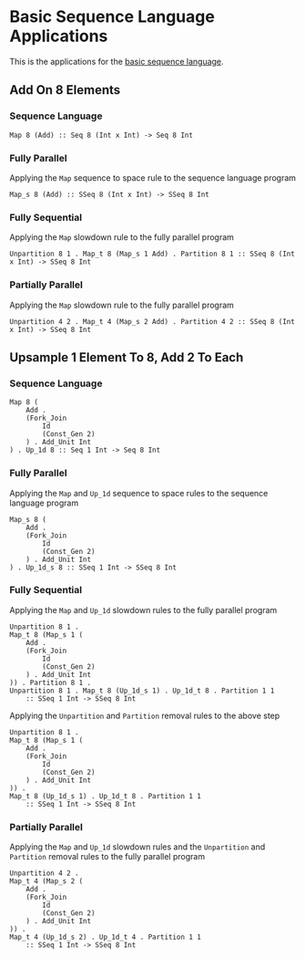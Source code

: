 # Basic Sequence Language Applications
This is the applications for the [basic sequence language](https://github.com/David-Durst/embeddedHaskellAetherling/blob/rewrites/theory/Basic.md).

## Add On 8 Elements
### Sequence Language
```
Map 8 (Add) :: Seq 8 (Int x Int) -> Seq 8 Int
```

### Fully Parallel
Applying the `Map` sequence to space rule to the sequence language program
```
Map_s 8 (Add) :: SSeq 8 (Int x Int) -> SSeq 8 Int
```

### Fully Sequential
Applying the `Map` slowdown rule to the fully parallel program
```
Unpartition 8 1 . Map_t 8 (Map_s 1 Add) . Partition 8 1 :: SSeq 8 (Int x Int) -> SSeq 8 Int
```

### Partially Parallel 
Applying the `Map` slowdown rule to the fully parallel program
```
Unpartition 4 2 . Map_t 4 (Map_s 2 Add) . Partition 4 2 :: SSeq 8 (Int x Int) -> SSeq 8 Int
```

## Upsample 1 Element To 8, Add 2 To Each
### Sequence Language
```
Map 8 (
    Add . 
    (Fork_Join 
        Id 
        (Const_Gen 2)
    ) . Add_Unit Int
) . Up_1d 8 :: Seq 1 Int -> Seq 8 Int
```

### Fully Parallel 
Applying the `Map` and `Up_1d` sequence to space rules to the sequence language program
```
Map_s 8 (
    Add . 
    (Fork_Join 
        Id 
        (Const_Gen 2)
    ) . Add_Unit Int
) . Up_1d_s 8 :: SSeq 1 Int -> SSeq 8 Int
```

### Fully Sequential
Applying the `Map` and `Up_1d` slowdown rules to the fully parallel program
```
Unpartition 8 1 .
Map_t 8 (Map_s 1 (
    Add . 
    (Fork_Join 
        Id 
        (Const_Gen 2)
    ) . Add_Unit Int
)) . Partition 8 1 . 
Unpartition 8 1 . Map_t 8 (Up_1d_s 1) . Up_1d_t 8 . Partition 1 1
    :: SSeq 1 Int -> SSeq 8 Int
```

Applying the `Unpartition` and `Partition` removal rules to the above step
```
Unpartition 8 1 .
Map_t 8 (Map_s 1 (
    Add . 
    (Fork_Join 
        Id 
        (Const_Gen 2)
    ) . Add_Unit Int
)) .
Map_t 8 (Up_1d_s 1) . Up_1d_t 8 . Partition 1 1
    :: SSeq 1 Int -> SSeq 8 Int
```

### Partially Parallel
Applying the `Map` and `Up_1d` slowdown rules and the `Unpartition` and `Partition` removal rules to the fully parallel program
```
Unpartition 4 2 .
Map_t 4 (Map_s 2 (
    Add . 
    (Fork_Join 
        Id 
        (Const_Gen 2)
    ) . Add_Unit Int
)) .
Map_t 4 (Up_1d_s 2) . Up_1d_t 4 . Partition 1 1
    :: SSeq 1 Int -> SSeq 8 Int
```
